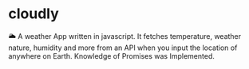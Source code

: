 # cloudly
🌥 A weather App written in javascript. It fetches temperature, weather nature, humidity and more from an API when you input the location of anywhere on Earth. Knowledge of Promises was Implemented.
